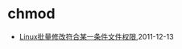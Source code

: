 # chmod
* [Linux批量修改符合某一条件文件权限](/2011/2011-12-13-batch_mod_permission_by_pattern_in_linux),2011-12-13
